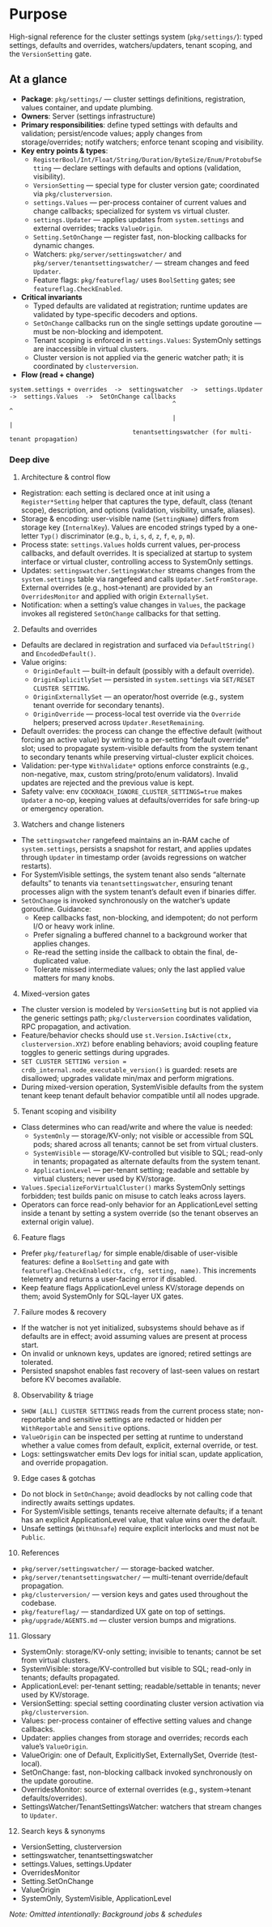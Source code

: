 # Purpose
High-signal reference for the cluster settings system (`pkg/settings/`): typed settings, defaults and overrides, watchers/updaters, tenant scoping, and the `VersionSetting` gate.

## At a glance

- **Package**: `pkg/settings/` — cluster settings definitions, registration, values container, and update plumbing.
- **Owners**: Server (settings infrastructure)
- **Primary responsibilities**: define typed settings with defaults and validation; persist/encode values; apply changes from storage/overrides; notify watchers; enforce tenant scoping and visibility.
- **Key entry points & types**:
  - `RegisterBool/Int/Float/String/Duration/ByteSize/Enum/ProtobufSetting` — declare settings with defaults and options (validation, visibility).
  - `VersionSetting` — special type for cluster version gate; coordinated via `pkg/clusterversion`.
  - `settings.Values` — per-process container of current values and change callbacks; specialized for system vs virtual cluster.
  - `settings.Updater` — applies updates from `system.settings` and external overrides; tracks `ValueOrigin`.
  - `Setting.SetOnChange` — register fast, non-blocking callbacks for dynamic changes.
  - Watchers: `pkg/server/settingswatcher/` and `pkg/server/tenantsettingswatcher/` — stream changes and feed `Updater`.
  - Feature flags: `pkg/featureflag/` uses `BoolSetting` gates; see `featureflag.CheckEnabled`.
- **Critical invariants**
  - Typed defaults are validated at registration; runtime updates are validated by type-specific decoders and options.
  - `SetOnChange` callbacks run on the single settings update goroutine — must be non-blocking and idempotent.
  - Tenant scoping is enforced in `settings.Values`: SystemOnly settings are inaccessible in virtual clusters.
  - Cluster version is not applied via the generic watcher path; it is coordinated by `clusterversion`.
- **Flow (read + change)**
```
system.settings + overrides  ->  settingswatcher  ->  settings.Updater  ->  settings.Values  ->  SetOnChange callbacks
                                             ^                                 ^
                                             |                                 |
                                  tenantsettingswatcher (for multi-tenant propagation)
```

### Deep dive

1) Architecture & control flow
- Registration: each setting is declared once at init using a `Register*Setting` helper that captures the type, default, class (tenant scope), description, and options (validation, visibility, unsafe, aliases).
- Storage & encoding: user-visible name (`SettingName`) differs from storage key (`InternalKey`). Values are encoded strings typed by a one-letter `Typ()` discriminator (e.g., `b`, `i`, `s`, `d`, `z`, `f`, `e`, `p`, `m`).
- Process state: `settings.Values` holds current values, per-process callbacks, and default overrides. It is specialized at startup to system interface or virtual cluster, controlling access to SystemOnly settings.
- Updates: `settingswatcher.SettingsWatcher` streams changes from the `system.settings` table via rangefeed and calls `Updater.SetFromStorage`. External overrides (e.g., host→tenant) are provided by an `OverridesMonitor` and applied with origin `ExternallySet`.
- Notification: when a setting’s value changes in `Values`, the package invokes all registered `SetOnChange` callbacks for that setting.

2) Defaults and overrides
- Defaults are declared in registration and surfaced via `DefaultString()` and `EncodedDefault()`.
- Value origins:
  - `OriginDefault` — built-in default (possibly with a default override).
  - `OriginExplicitlySet` — persisted in `system.settings` via `SET/RESET CLUSTER SETTING`.
  - `OriginExternallySet` — an operator/host override (e.g., system tenant override for secondary tenants).
  - `OriginOverride` — process-local test override via the `Override` helpers; preserved across `Updater.ResetRemaining`.
- Default overrides: the process can change the effective default (without forcing an active value) by writing to a per-setting “default override” slot; used to propagate system-visible defaults from the system tenant to secondary tenants while preserving virtual-cluster explicit choices.
- Validation: per-type `WithValidate*` options enforce constraints (e.g., non-negative, max, custom string/proto/enum validators). Invalid updates are rejected and the previous value is kept.
- Safety valve: env `COCKROACH_IGNORE_CLUSTER_SETTINGS=true` makes `Updater` a no-op, keeping values at defaults/overrides for safe bring-up or emergency operation.

3) Watchers and change listeners
- The `settingswatcher` rangefeed maintains an in-RAM cache of `system.settings`, persists a snapshot for restart, and applies updates through `Updater` in timestamp order (avoids regressions on watcher restarts).
- For SystemVisible settings, the system tenant also sends “alternate defaults” to tenants via `tenantsettingswatcher`, ensuring tenant processes align with the system tenant’s default even if binaries differ.
- `SetOnChange` is invoked synchronously on the watcher’s update goroutine. Guidance:
  - Keep callbacks fast, non-blocking, and idempotent; do not perform I/O or heavy work inline.
  - Prefer signaling a buffered channel to a background worker that applies changes.
  - Re-read the setting inside the callback to obtain the final, de-duplicated value.
  - Tolerate missed intermediate values; only the last applied value matters for many knobs.

4) Mixed-version gates
- The cluster version is modeled by `VersionSetting` but is not applied via the generic settings path; `pkg/clusterversion` coordinates validation, RPC propagation, and activation.
- Feature/behavior checks should use `st.Version.IsActive(ctx, clusterversion.XYZ)` before enabling behaviors; avoid coupling feature toggles to generic settings during upgrades.
- `SET CLUSTER SETTING version = crdb_internal.node_executable_version()` is guarded: resets are disallowed; upgrades validate min/max and perform migrations.
- During mixed-version operation, SystemVisible defaults from the system tenant keep tenant default behavior compatible until all nodes upgrade.

5) Tenant scoping and visibility
- Class determines who can read/write and where the value is needed:
  - `SystemOnly` — storage/KV-only; not visible or accessible from SQL pods; shared across all tenants; cannot be set from virtual clusters.
  - `SystemVisible` — storage/KV-controlled but visible to SQL; read-only in tenants; propagated as alternate defaults from the system tenant.
  - `ApplicationLevel` — per-tenant setting; readable and settable by virtual clusters; never used by KV/storage.
- `Values.SpecializeForVirtualCluster()` marks SystemOnly settings forbidden; test builds panic on misuse to catch leaks across layers.
- Operators can force read-only behavior for an ApplicationLevel setting inside a tenant by setting a system override (so the tenant observes an external origin value).

6) Feature flags
- Prefer `pkg/featureflag/` for simple enable/disable of user-visible features: define a `BoolSetting` and gate with `featureflag.CheckEnabled(ctx, cfg, setting, name)`. This increments telemetry and returns a user-facing error if disabled.
- Keep feature flags ApplicationLevel unless KV/storage depends on them; avoid SystemOnly for SQL-layer UX gates.

7) Failure modes & recovery
- If the watcher is not yet initialized, subsystems should behave as if defaults are in effect; avoid assuming values are present at process start.
- On invalid or unknown keys, updates are ignored; retired settings are tolerated.
- Persisted snapshot enables fast recovery of last-seen values on restart before KV becomes available.

8) Observability & triage
- `SHOW [ALL] CLUSTER SETTINGS` reads from the current process state; non-reportable and sensitive settings are redacted or hidden per `WithReportable` and `Sensitive` options.
- `ValueOrigin` can be inspected per setting at runtime to understand whether a value comes from default, explicit, external override, or test.
- Logs: settingswatcher emits Dev logs for initial scan, update application, and override propagation.

9) Edge cases & gotchas
- Do not block in `SetOnChange`; avoid deadlocks by not calling code that indirectly awaits settings updates.
- For SystemVisible settings, tenants receive alternate defaults; if a tenant has an explicit ApplicationLevel value, that value wins over the default.
- Unsafe settings (`WithUnsafe`) require explicit interlocks and must not be `Public`.

10) References
- `pkg/server/settingswatcher/` — storage-backed watcher.
- `pkg/server/tenantsettingswatcher/` — multi-tenant override/default propagation.
- `pkg/clusterversion/` — version keys and gates used throughout the codebase.
- `pkg/featureflag/` — standardized UX gate on top of settings.
- `pkg/upgrade/AGENTS.md` — cluster version bumps and migrations.

11) Glossary
- SystemOnly: storage/KV-only setting; invisible to tenants; cannot be set from virtual clusters.
- SystemVisible: storage/KV-controlled but visible to SQL; read-only in tenants; defaults propagated.
- ApplicationLevel: per-tenant setting; readable/settable in tenants; never used by KV/storage.
- VersionSetting: special setting coordinating cluster version activation via `pkg/clusterversion`.
- Values: per-process container of effective setting values and change callbacks.
- Updater: applies changes from storage and overrides; records each value’s `ValueOrigin`.
- ValueOrigin: one of Default, ExplicitlySet, ExternallySet, Override (test-local).
- SetOnChange: fast, non-blocking callback invoked synchronously on the update goroutine.
- OverridesMonitor: source of external overrides (e.g., system→tenant defaults/overrides).
- SettingsWatcher/TenantSettingsWatcher: watchers that stream changes to `Updater`.

12) Search keys & synonyms
- VersionSetting, clusterversion
- settingswatcher, tenantsettingswatcher
- settings.Values, settings.Updater
- OverridesMonitor
- Setting.SetOnChange
- ValueOrigin
- SystemOnly, SystemVisible, ApplicationLevel

_Note: Omitted intentionally: Background jobs & schedules_
